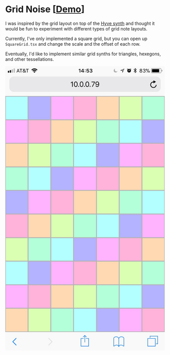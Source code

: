 # Grid Noise [[Demo](https://ccorcos.github.io/grid-noise/)]

I was inspired by the grid layout on top of the [Hyve synth](https://www.youtube.com/watch?v=qMDURsBLIOY) and thought it would be fun to experiment with different types of grid note layouts.

Currently, I've only implemented a square grid, but you can open up `SquareGrid.tsx` and change the scale and the offset of each row.

Eventually, I'd like to implement similar grid synths for triangles, hexegons, and other tessellations.

![](./demo.jpg)
